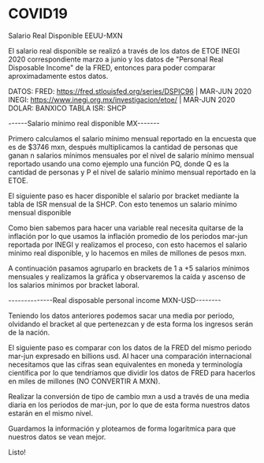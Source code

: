 # COVID19
Salario Real Disponible EEUU-MXN

El salario real disponible se realizó a través de los datos de ETOE INEGI 2020 correspondiente marzo a junio y los datos de "Personal Real Disposable Income" de la FRED, entonces para poder comparar aproximadamente estos datos.

DATOS:
FRED: https://fred.stlouisfed.org/series/DSPIC96 | MAR-JUN 2020
INEGI: https://www.inegi.org.mx/investigacion/etoe/ | MAR-JUN 2020
DOLAR: BANXICO
TABLA ISR: SHCP


------Salario mínimo real disponible MX-------

Primero calculamos el salario mínimo mensual reportado en la encuesta que es de $3746 mxn, después multiplicamos la cantidad de personas que ganan n salarios mínimos mensuales por el nivel de salario mínimo mensual reportado usando una como ejemplo una función PQ, donde Q es la cantidad de personas y P el nivel de salario mínimo mensual reportado en la ETOE.

El siguiente paso es hacer disponible el salario por bracket mediante la tabla de ISR mensual de la SHCP. Con esto tenemos un salario mínimo mensual disponible

Como bien sabemos para hacer una variable real necesita quitarse de la inflación por lo que usamos la inflación promedio de los periodos mar-jun reportada por INEGI y realizamos el proceso, con esto hacemos el salario mínimo real disponible, y lo hacemos en miles de millones de pesos mxn.

A continuación pasamos agruparlo en brackets de 1 a +5 salarios mínimos mensuales y realizamos la gráfica y observaremos la caída y ascenso de los salarios mínimos por bracket laboral.

--------------Real disposable personal income MXN-USD--------

Teniendo los datos anteriores podemos sacar una media por periodo, olvidando el bracket al que pertenezcan y de esta forma los ingresos serán de la nación.

El siguiente paso es comparar con los datos de la FRED del mismo periodo mar-jun expresado en billions usd. Al hacer una comparación internacional necesitamos que las cifras sean equivalentes en moneda y terminología científica por lo que tendríamos que dividir los datos de FRED para hacerlos en miles de millones (NO CONVERTIR A MXN).

Realizar la conversión de tipo de cambio mxn a usd a través de una media diaria en los periodos de mar-jun, por lo que de esta forma nuestros datos estarán en el mismo nivel.

Guardamos la información y ploteamos de forma logaritmica para que nuestros datos se vean mejor.

Listo!
